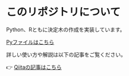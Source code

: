 # このリポジトリについて

Python、Rともに決定木の作成を実装しています。

[Pyファイルはこちら](https://github.com/iwakazusuwa/py_tree)

詳しい使い方や解説は以下の記事をご覧ください。

👉 [Qiitaの記事はこちら](https://qiita.com/iwakazusuwa/items/56902cf05c676777237d)
